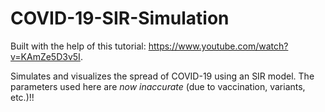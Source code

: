 # COVID-19-SIR-Simulation
Built with the help of this tutorial: https://www.youtube.com/watch?v=KAmZe5D3v5I.

Simulates and visualizes the spread of COVID-19 using an SIR model. The parameters used here are _now inaccurate_ (due to vaccination, variants, etc.)!!
